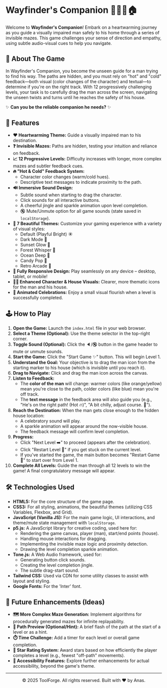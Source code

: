 # Wayfinder's Companion 🧭👨‍🦯🏠

Welcome to **Wayfinder's Companion**! Embark on a heartwarming journey as you guide a visually impaired man safely to his home through a series of invisible mazes. This game challenges your sense of direction and empathy, using subtle audio-visual cues to help you navigate.

## 💖 About The Game

In Wayfinder's Companion, you become the unseen guide for a man trying to find his way. The paths are hidden, and you must rely on "hot" and "cold" feedback—both visual (color changes of the character) and textual—to determine if you're on the right track. With 12 progressively challenging levels, your task is to carefully drag the man across the screen, navigating the unseen twists and turns until he reaches the safety of his house.

✨ **Can you be the reliable companion he needs?** ✨

## 🚀 Features

* **❤️ Heartwarming Theme:** Guide a visually impaired man to his destination.
* **❓ Invisible Mazes:** Paths are hidden, testing your intuition and reliance on feedback.
* **📈 12 Progressive Levels:** Difficulty increases with longer, more complex mazes and subtler feedback cues.
* **🔥 "Hot & Cold" Feedback System:**
    * Character color changes (warm/cold hues).
    * Descriptive text messages to indicate proximity to the path.
* **🔊 Immersive Sound Design:**
    * Subtle sound when starting to drag the character.
    * Click sounds for all interactive buttons.
    * A cheerful jingle and sparkle animation upon level completion.
    * 🔇 Mute/Unmute option for all game sounds (state saved in `localStorage`).
* **🎨 7 Beautiful Themes:** Customize your gaming experience with a variety of visual styles:
    * Default (Playful Bright) ☀️
    * Dark Mode 🌙
    * Sunset Glow 🌅
    * Forest Whisper 🌲
    * Ocean Deep 🌊
    * Candy Pop 🍭
    * Retro Arcade 👾
* **📱 Fully Responsive Design:** Play seamlessly on any device – desktop, tablet, or mobile!
* **👨‍🦯 Enhanced Character & House Visuals:** Clearer, more thematic icons for the man and his house.
* **🎉 Animated Celebrations:** Enjoy a small visual flourish when a level is successfully completed.

## 🕹️ How to Play

1.  **Open the Game:** Launch the `index.html` file in your web browser.
2.  **Select a Theme (Optional):** Use the theme selector in the top-right corner.
3.  **Toggle Sound (Optional):** Click the 🔈/🔇 button in the game header to mute or unmute sounds.
4.  **Start the Game:** Click the "Start Game ✨" button. This will begin Level 1.
5.  **Understand the Goal:** Your objective is to drag the man icon from the starting marker to his house (which is invisible until you reach it).
6.  **Drag to Navigate:** Click and drag the man icon across the canvas.
7.  **Listen to Feedback:**
    * The **color of the man** will change: warmer colors (like orange/yellow) mean you're close to the path, colder colors (like blue) mean you're off track.
    * The **text message** in the feedback area will also guide you (e.g., "He's on the right path! (Hot 🔥)", "A bit chilly, adjust course. 🥶").
8.  **Reach the Destination:** When the man gets close enough to the hidden house location:
    * A celebratory sound will play.
    * A sparkle animation will appear around the now-visible house.
    * The feedback message will confirm level completion.
9.  **Progress:**
    * Click "Next Level ➡️" to proceed (appears after the celebration).
    * Click "Restart Level 🔄" if you get stuck on the current level.
    * If you've started the game, the main button becomes "Restart Game 🔄" to start over from Level 1.
10. **Complete All Levels:** Guide the man through all 12 levels to win the game! A final congratulatory message will appear.

## 🛠️ Technologies Used

* **HTML5:** For the core structure of the game page.
* **CSS3:** For all styling, animations, the beautiful themes (utilizing CSS Variables, Flexbox, and Grid).
* **JavaScript (Vanilla JS):** For the main game logic, UI interactions, and theme/mute state management with `localStorage`.
* **p5.js:** A JavaScript library for creative coding, used here for:
    * Rendering the game canvas, player (man), start/end points (house).
    * Handling mouse interactions for dragging.
    * Implementing the invisible maze logic and proximity detection.
    * Drawing the level completion sparkle animation.
* **Tone.js:** A Web Audio framework, used for:
    * Generating button click sounds.
    * Creating the level completion jingle.
    * The subtle drag-start sound.
* **Tailwind CSS:** Used via CDN for some utility classes to assist with layout and styling.
* **Google Fonts:** For the 'Inter' font.

## 🔮 Future Enhancements (Ideas)

* **🗺️ More Complex Maze Generation:** Implement algorithms for procedurally generated mazes for infinite replayability.
* **🐾 Path Preview (Optional/Hint):** A brief flash of the path at the start of a level or as a hint.
* **⏱️ Time Challenge:** Add a timer for each level or overall game completion.
* **🌟 Star Rating System:** Award stars based on how efficiently the player completes a level (e.g., fewest "off-path" movements).
* **🦯 Accessibility Features:** Explore further enhancements for actual accessibility, beyond the game's theme.

---

<p align="center">
  © 2025 ToolForge. All rights reserved. Built with ❤️ by Anas.
</p>
